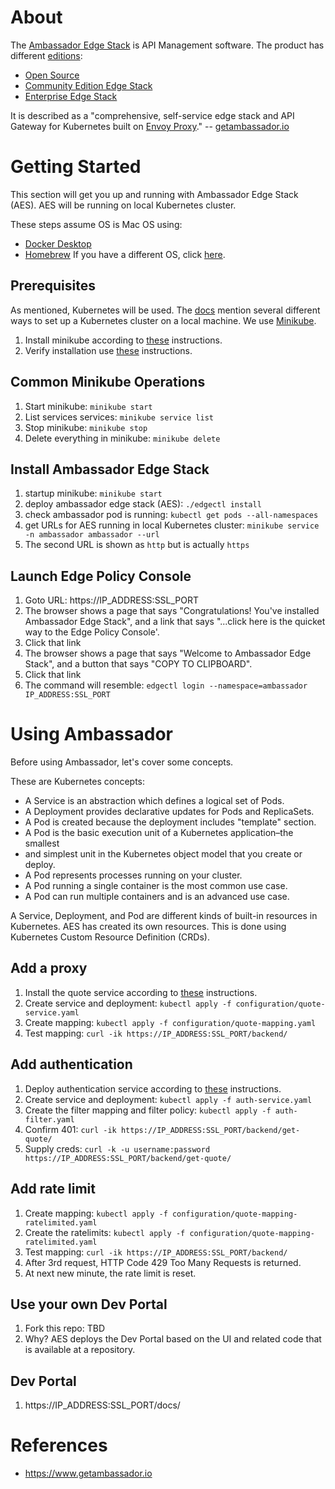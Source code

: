 # About
The [Ambassador Edge Stack](https://www.getambassador.io) is API Management software. The product has different [editions](https://www.getambassador.io/editions/):
* [Open Source](https://www.getambassador.io/docs/latest/topics/install/install-ambassador-oss/)
* [Community Edition Edge Stack](https://www.getambassador.io/docs/latest/tutorials/getting-started/)
* [Enterprise Edge Stack](https://www.getambassador.io/contact/)

It is described as a "comprehensive, self-service edge stack and API Gateway for Kubernetes built on [Envoy Proxy](https://www.envoyproxy.io/)." -- [getambassador.io](https://www.getambassador.io/docs/latest/)

# Getting Started
This section will get you up and running with Ambassador Edge Stack (AES). AES will be running on local Kubernetes cluster. 

These steps assume OS is Mac OS using:
* [Docker Desktop](https://www.docker.com/products/docker-desktop)
* [Homebrew](https://brew.sh)
If you have a different OS, click [here](https://www.getambassador.io/docs/latest/tutorials/getting-started/).

## Prerequisites
As mentioned, Kubernetes will be used. The [docs](https://kubernetes.io/docs/setup/) mention several different ways to set up a Kubernetes cluster on a local machine. We use [Minikube](https://kubernetes.io/docs/setup/learning-environment/minikube/).
1. Install minikube according to [these](https://kubernetes.io/docs/tasks/tools/install-minikube/) instructions.
1. Verify installation use [these](https://kubernetes.io/docs/setup/learning-environment/minikube/#quickstart) instructions.

## Common Minikube Operations
1. Start minikube: `minikube start`
1. List services services: `minikube service list`
1. Stop minikube: `minikube stop`
1. Delete everything in minikube: `minikube delete`


## Install Ambassador Edge Stack
1. startup minikube: `minikube start`
1. deploy ambassador edge stack (AES): `./edgectl install`
1. check ambassador pod is running: `kubectl get pods --all-namespaces`
1. get URLs for AES running in local Kubernetes cluster: `minikube service -n ambassador ambassador --url`
1. The second URL is shown as `http` but is actually `https`

## Launch Edge Policy Console
1. Goto URL: https://IP_ADDRESS:SSL_PORT
1. The browser shows a page that says "Congratulations! You've installed Ambassador Edge Stack", and a link that says "...click here is the quicket way to the Edge Policy Console'. 
1. Click that link
1. The browser shows a page that says "Welcome to Ambassador Edge Stack", and a button that says "COPY TO CLIPBOARD".
1. Click that link
1. The command will resemble: `edgectl login --namespace=ambassador IP_ADDRESS:SSL_PORT`

# Using Ambassador
Before using Ambassador, let's cover some concepts.

These are Kubernetes concepts:
*  A Service is an abstraction which defines a logical set of Pods.
*  A Deployment provides declarative updates for Pods and ReplicaSets.
*  A Pod is created because the deployment includes "template" section.
*  A Pod is the basic execution unit of a Kubernetes application–the smallest 
*  and simplest unit in the Kubernetes object model that you create or deploy. 
*  A Pod represents processes running on your cluster.
*  A Pod running a single container is the most common use case.
*  A Pod can run multiple containers and is an advanced use case.

A Service, Deployment, and Pod are different kinds of built-in resources in Kubernetes. AES has created its own resources. This is
done using Kubernetes Custom Resource Definition (CRDs).

## Add a proxy
1. Install the quote service according to [these](https://www.getambassador.io/docs/latest/tutorials/quickstart-demo/) instructions.
1. Create service and deployment: `kubectl apply -f configuration/quote-service.yaml`
1. Create mapping: `kubectl apply -f configuration/quote-mapping.yaml`
1. Test mapping: `curl -ik https://IP_ADDRESS:SSL_PORT/backend/`

## Add authentication
1. Deploy authentication service according to [these](https://www.getambassador.io/docs/latest/howtos/basic-auth/) instructions.
1. Create service and deployment: `kubectl apply -f auth-service.yaml`
1. Create the filter mapping and filter policy: `kubectl apply -f auth-filter.yaml`
1. Confirm 401: `curl -ik https://IP_ADDRESS:SSL_PORT/backend/get-quote/`
1. Supply creds: `curl -k -u username:password https://IP_ADDRESS:SSL_PORT/backend/get-quote/`

## Add rate limit
1. Create mapping: `kubectl apply -f configuration/quote-mapping-ratelimited.yaml`
1. Create the ratelimits: `kubectl apply -f configuration/quote-mapping-ratelimited.yaml`
1. Test mapping: `curl -ik https://IP_ADDRESS:SSL_PORT/backend/`
1. After 3rd request, HTTP Code 429 Too Many Requests is returned.
1. At next new minute, the rate limit is reset.

## Use your own Dev Portal
1. Fork this repo: TBD
1. Why? AES deploys the Dev Portal based on the UI and related code that is available at a repository.

## Dev Portal
1. https://IP_ADDRESS:SSL_PORT/docs/

# References
* https://www.getambassador.io